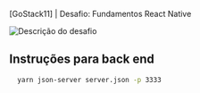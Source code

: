 [GoStack11] | Desafio: Fundamentos React Native

![Descrição do desafio](https://github.com/Rocketseat/bootcamp-gostack-desafios/tree/master/desafio-fundamentos-react-native)

## Instruções para back end

```bash
  yarn json-server server.json -p 3333
```
